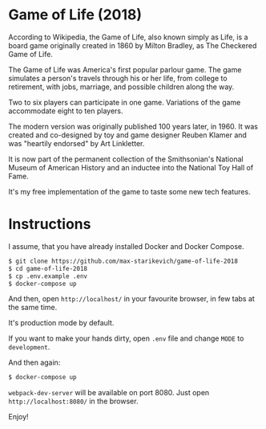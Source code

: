 # Game of Life (2018)

According to Wikipedia, the Game of Life, also known simply as Life, is a board game originally created in 1860 by Milton Bradley, as The Checkered Game of Life. 

The Game of Life was America's first popular parlour game. The game simulates a person's travels through his or her life, from college to retirement, with jobs, marriage, and possible children along the way. 

Two to six players can participate in one game. Variations of the game accommodate eight to ten players.

The modern version was originally published 100 years later, in 1960. It was created and co-designed by toy and game designer Reuben Klamer and was "heartily endorsed" by Art Linkletter. 

It is now part of the permanent collection of the Smithsonian's National Museum of American History and an inductee into the National Toy Hall of Fame.

It's my free implementation of the game to taste some new tech features.

# Instructions

I assume, that you have already installed Docker and Docker Compose.

```bash
$ git clone https://github.com/max-starikevich/game-of-life-2018
$ cd game-of-life-2018
$ cp .env.example .env
$ docker-compose up
```

And then, open `http://localhost/` in your favourite browser, in few tabs at the same time.

It's production mode by default. 

If you want to make your hands dirty, open `.env` file and change `MODE` to `development`.

And then again:

```bash
$ docker-compose up
```

`webpack-dev-server` will be available on port 8080. Just open `http://localhost:8080/` in the browser.


Enjoy!
